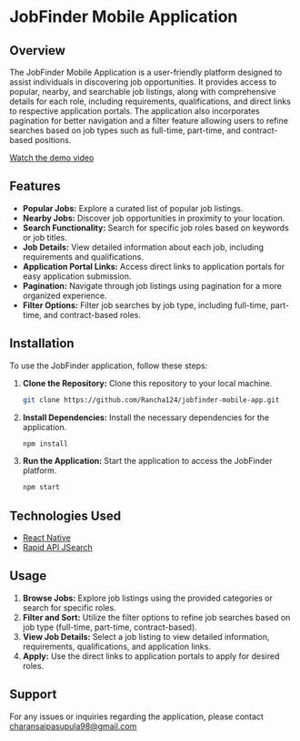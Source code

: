 # JobFinder Mobile Application

## Overview

The JobFinder Mobile Application is a user-friendly platform designed to assist individuals in discovering job opportunities. It provides access to popular, nearby, and searchable job listings, along with comprehensive details for each role, including requirements, qualifications, and direct links to respective application portals. The application also incorporates pagination for better navigation and a filter feature allowing users to refine searches based on job types such as full-time, part-time, and contract-based positions.

[Watch the demo video](https://www.youtube.com/watch?v=Dxf2rOJq1rs)

## Features

- **Popular Jobs:** Explore a curated list of popular job listings.
- **Nearby Jobs:** Discover job opportunities in proximity to your location.
- **Search Functionality:** Search for specific job roles based on keywords or job titles.
- **Job Details:** View detailed information about each job, including requirements and qualifications.
- **Application Portal Links:** Access direct links to application portals for easy application submission.
- **Pagination:** Navigate through job listings using pagination for a more organized experience.
- **Filter Options:** Filter job searches by job type, including full-time, part-time, and contract-based roles.

## Installation

To use the JobFinder application, follow these steps:

1. **Clone the Repository:** Clone this repository to your local machine.
    ```bash
    git clone https://github.com/Rancha124/jobfinder-mobile-app.git
    ```

2. **Install Dependencies:** Install the necessary dependencies for the application.
    ```bash
    npm install
    ```

3. **Run the Application:** Start the application to access the JobFinder platform.
    ```bash
    npm start
    ```

## Technologies Used

- [React Native](https://reactnative.dev/)
- [Rapid API JSearch](https://rapidapi.com/letscrape-6bRBa3QguO5/api/jsearch/details)

## Usage

1. **Browse Jobs:** Explore job listings using the provided categories or search for specific roles.
2. **Filter and Sort:** Utilize the filter options to refine job searches based on job type (full-time, part-time, contract-based).
3. **View Job Details:** Select a job listing to view detailed information, requirements, qualifications, and application links.
4. **Apply:** Use the direct links to application portals to apply for desired roles.


## Support

For any issues or inquiries regarding the application, please contact charansaipasupula98@gmail.com
